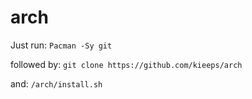# arch
Just run:
 ```Pacman -Sy git```
 
followed by:
  ```git clone https://github.com/kieeps/arch```
  
and: 
  ```/arch/install.sh```
